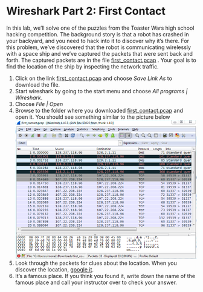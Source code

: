 # Wireshark Part 2: First Contact
In this lab, we’ll solve one of the puzzles from the Toaster Wars high school hacking competition. The background story is that a robot has crashed in your backyard, and you need to hack into it to discover why it’s there. For this problem, we’ve discovered that the robot is communicating wirelessly with a space ship and we’ve captured the packets that were sent back and forth. The captured packets are in the file [first_contact.pcap](first_contact.pcap) . Your goal is to find the location of the ship by inspecting the network traffic.

1.	Click on the link [first_contact.pcap](https://drive.google.com/file/d/0BxDZABox5hT2SDBzQ3I5QTVKVkU/edit) and choose *Save Link As* to download the file.
2.	Start wireshark by going to the start menu and choose *All programs | Wireshark*. 
3.	Choose *File | Open*
4.	Browse to the folder where you downloaded [first_contact.pcap](https://drive.google.com/file/d/0BxDZABox5hT2SDBzQ3I5QTVKVkU/edit) and open it. You should see something similar to the picture below   
![FirstContact1.png](FirstContact1.png)   
5.	Look through the packets for clues about the location. When you discover the location, [google it](http://www.google.com).
6.	It’s a famous place. If you think you found it, write down the name of the famous place and call your instructor over to check your answer.


